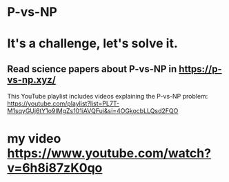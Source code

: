 # P-vs-NP
# It's a challenge, let's solve it.
## Read science papers about P-vs-NP in https://p-vs-np.xyz/ 
This YouTube playlist includes videos explaining the P-vs-NP problem: https://youtube.com/playlist?list=PL7T-M1sqyGUj6tY1o9IMgZs101iAVQFui&si=4OGkocbLLQsd2FQO
# my video  https://www.youtube.com/watch?v=6h8i87zK0qo
